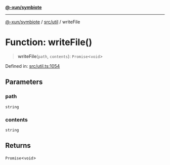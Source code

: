 [**@-xun/symbiote**](../../../README.md)

***

[@-xun/symbiote](../../../README.md) / [src/util](../README.md) / writeFile

# Function: writeFile()

> **writeFile**(`path`, `contents`): `Promise`\<`void`\>

Defined in: [src/util.ts:1054](https://github.com/Xunnamius/symbiote/blob/69d7b76e5696ff589285094e16ec41aa92317af3/src/util.ts#L1054)

## Parameters

### path

`string`

### contents

`string`

## Returns

`Promise`\<`void`\>

